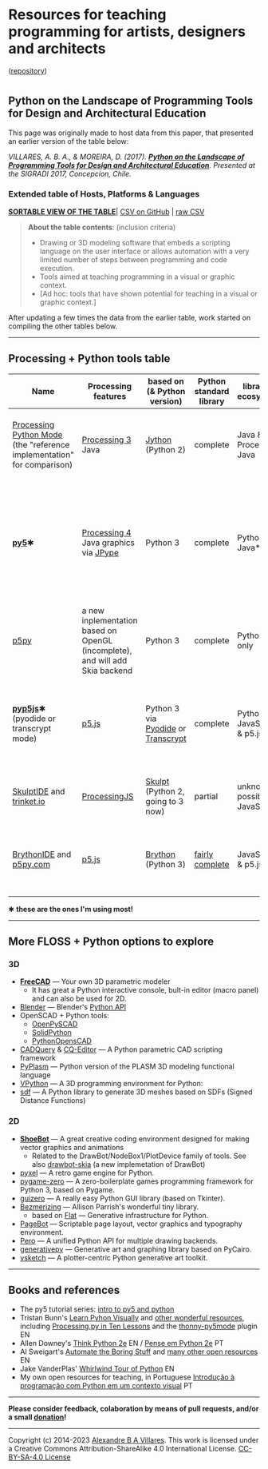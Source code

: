 # Resources for teaching programming for artists, designers and architects

([repository](https://github.com/villares/Resources-for-teaching-programming/))

<h1 id="toc"></h1>

## Python on the Landscape of Programming Tools for Design and Architectural Education

This page was originally made to host data from this paper, that presented an earlier version of the table below:

*VILLARES, A. B. A., & MOREIRA, D. (2017). [**Python on the Landscape of Programming Tools for Design and Architectural Education**](https://villares.github.io/mestrado/VILLARES_MOREIRA_SIGRADI_2017). Presented at the SIGRADI 2017, Concepcíon, Chile.*

### Extended table of Hosts, Platforms & Languages

[**SORTABLE VIEW OF THE TABLE**](http://villares.github.io/csv-to-html-table/host-platforms-and-languages)| [CSV on GitHub](https://github.com/villares/Resources-for-teaching-programming/blob/master/I%20-%20Host%20platforms%20%26%20languages.csv) | [raw CSV](https://raw.githubusercontent.com/villares/Resources-for-teaching-programming/master/I%20-%20Host%20platforms%20%26%20languages.csv) 

> **About the table contents**: (inclusion criteria)
> - Drawing or 3D modeling software that embeds a scripting language on the user interface or allows automation with a very limited number of steps between programming and code execution.
> - Tools aimed at teaching programming in a visual or graphic context.
> - [Ad hoc: tools that have shown potential for teaching in a visual or graphic context.]

After updating a few times the data from the earlier table, work started on compiling the other tables below.

----

## Processing + Python tools table

| Name | Processing features | based on (& Python version) | Python standard library | libraries ecosystem | main features | main limitations |
| --- | --- | --- | --- | --- | --- | --- |
[Processing Python Mode](https://py.processing.org) (the "reference implementation" for comparison) | [Processing 3](https://processing.org) Java | [Jython](https://www.jython.org/) (Python 2) | complete | Java & Processing Java | Available inside Processing IDE, very Processing 3 compatible | no web sharing/deployment, no modern Python 3 libs, not working with Processing 4, [needs a new maintainer](https://discourse.processing.org/t/python-mode-needs-a-new-project-owner/36399) |
[**py5**](http://py5coding.org/)✱ | [Processing 4](https://github.com/processing/processing4) Java graphics via [JPype](https://jpype.readthedocs.io/en/latest/) |  Python 3 | complete | Python & Java* | truly Python 3 compatible for libraries, can be used on Jupyter notebooks, same core capabilities as Processing 4 Java | New snake_case names, experimental, maybe some Processing Java libraries might not work |
[p5py](https://github.com/p5py/p5) | a new inplementation based on OpenGL (incomplete), and will add Skia backend |  Python 3 | complete | Python only | truly Python compatible, no Java/JVM dependency | New snake_case names, experimental, still incomplete, no access to Processing Java libraries  |
[**pyp5js**](https://berinhard.github.io/pyp5js/)✱ (pyodide or transcrypt mode)| [p5.js](https://p5js.org/) | Python 3 via [Pyodide](https://luxapodular.github.io/Py5.js/) or [Transcrypt](https://transcrypt.org/documentation) | complete | Python, JavaScript & p5.js |  web ready sketches & [editor](https://berinhard.github.io/pyp5js/pyodide/), very p5.js compatible & pyodide makes it very Python compatible | Experimental, still incomplete, p5.js features (as opposed to Processing Java/Python modes) |
[SkulptIDE](http://esperanc.github.io/skulptIde/pages.html) and [trinket.io](https://trinket.io/processing) | [ProcessingJS](http://processingjs.org/) | [Skulpt](http://skulpt.org/) (Python 2, going to 3 now) | partial | unknown, possibly JavaScript |  very nice web IDE, browser based sketches | ProcessingJS is defunct; not extensible
[BrythonIDE](https://esperanc.github.io/brythonide/) and [p5py.com](http://p5py.com/)  | [p5.js](https://p5js.org/) | [Brython](https://brython.info/) (Python 3) | [fairly complete](https://brython.info/static_doc/en/stdlib.html) | JavaScript & p5.js |  browser IDE, browser based sketches & very p5.js compatible | p5.js features (as opposed to Processing Java/Python modes)  |


✱ **these are the ones I'm using most!**

----

## More FLOSS + Python options to explore

### 3D 

- **[FreeCAD](https://freecadweb.org)** — Your own 3D parametric modeler
  - It has great a Python interactive console, bult-in editor (macro panel) and can also be used for 2D.
- [Blender](https://blender.org) — Blender's [Python API](https://docs.blender.org/api/current/index.html)
- OpenSCAD + Python tools:
  - [OpenPySCAD](https://github.com/taxpon/openpyscad)
  - [SolidPython](https://github.com/SolidCode/SolidPython)
  - [PythonOpensCAD](https://www.bvcw.org/)
- [CADQuery](https://github.com/CadQuery/cadquery) & [CQ-Editor](https://github.com/CadQuery/CQ-editor) — A Python parametric CAD scripting framework
- [PyPlasm](https://github.com/plasm-language/pyplasm) — Python version of the PLASM 3D modeling functional language
- [VPython](https://vpython.org/) — A 3D programming environment for Python:
- [sdf](https://github.com/fogleman/sdf) — A Python library to generate 3D meshes based on SDFs (Signed Distance Functions)

### 2D

- **[ShoeBot](https://shoebot.github.io/)** — A great creative coding environment designed for making vector graphics and animations 
  - Related to the DrawBot/NodeBox1/PlotDevice family of tools. See also [drawbot-skia](https://github.com/justvanrossum/drawbot-skia) (a new implemetation of DrawBot) 
- [pyxel](https://pypi.org/project/pyxel/) — A retro game engine for Python.
- [pygame-zero](https://pygame-zero.readthedocs.io/en/stable/) — A zero-boilerplate games programming framework for Python 3, based on Pygame.
- [guizero](https://lawsie.github.io/guizero/drawing//) — A really easy Python GUI library (based on Tkinter).
- [Bezmerizing](https://github.com/aparrish/bezmerizing/blob/master/demo.ipynb) — Allison Parrish's wonderful tiny library.
  - based on [Flat](https://xxyxyz.org/flat) — Generative infrastructure for Python.
- [PageBot](https://github.com/PageBot/PageBot) — Scriptable page layout, vector graphics and typography environment.
- [Pero](https://github.com/xxao/pero) — A unified Python API for multiple drawing backends. 
- [generativepy](https://github.com/martinmcbride/generativepy) — Generative art and graphing library based on PyCairo.
- [vsketch](https://github.com/abey79/vsketch) — A plotter-centric Python generative art toolkit. 

----

## Books and references

- The py5 tutorial series: [intro to py5 and python](https://py5coding.org/tutorials/intro_to_py5_and_python.html)
- Tristan Bunn's [Learn Pyhon Visually](https://nostarch.com/learn-python-visually) and [other wonderful resources](https://tabreturn.github.io/), including [Processing.py in Ten Lessons](https://tabreturn.github.io/code/processing/python/2021/04/16/processing.py_in_ten_lessons-resources.html) and the [thonny-py5mode](https://github.com/tabreturn/thonny-py5mode) plugin EN
- Allen Downey's [Think Python 2e](https://greenteapress.com/wp/think-python-2e/) EN / [Pense em Python 2e](https://penseallen.github.io/PensePython2e/) PT
- Al Sweigart's [Automate the Boring Stuff](https://autmatetheboringstuff.com) and [many other open resources](https://alsweigart.com/) EN
- Jake VanderPlas' [Whirlwind Tour of Python](https://jakevdp.github.io/WhirlwindTourOfPython/) EN
- My own open resources for teaching, in Portuguese [Introdução à programação com Python em um contexto visual](https://abav.lugaralgum.com/material-aulas/) PT

----

**Please consider feedback, colaboration by means of pull requests, and/or a small [donation](https://www.paypal.com/cgi-bin/webscr?cmd=_s-xclick&hosted_button_id=HCGAKACDMVNV2)!**

----

Copyright (c) 2014-2023 [Alexandre B A Villares](https://abav.lugaralgum.com). This work is licensed under a Creative Commons Attribution-ShareAlike 4.0 International License. [CC-BY-SA-4.0 License](https://creativecommons.org/licenses/by-sa/4.0/)
